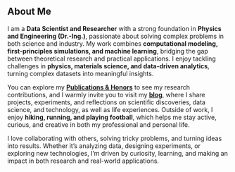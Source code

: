 ## About Me

I am a **Data Scientist and Researcher** with a strong foundation in **Physics and Engineering (Dr.-Ing.)**, passionate about solving complex problems in both science and industry. My work combines **computational modeling, first-principles simulations, and machine learning**, bridging the gap between theoretical research and practical applications. I enjoy tackling challenges in **physics, materials science, and data-driven analytics**, turning complex datasets into meaningful insights.  

You can explore my **[Publications & Honors](/publications/)** to see my research contributions, and I warmly invite you to visit my **[blog](/posts/)**, where I share projects, experiments, and reflections on scientific discoveries, data science, and technology, as well as life experiences. Outside of work, I enjoy **hiking, running, and playing football**, which helps me stay active, curious, and creative in both my professional and personal life.  

I love collaborating with others, solving tricky problems, and turning ideas into results. Whether it’s analyzing data, designing experiments, or exploring new technologies, I’m driven by curiosity, learning, and making an impact in both research and real-world applications.